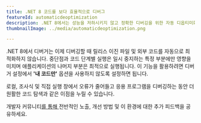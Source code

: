 ```yaml
---
title: .NET 8 코드를 보다 효율적으로 디버그
featureId: automaticdeoptimization
description: .NET 8에서는 성능을 저하시키지 않고 정확한 디버깅을 위한 자동 디옵티미화를 도입했습니다.
thumbnailImage: ../media/automaticdeoptimization.png

---
```



.NET 8에서 디버거는 이제 디버깅할 때 릴리스 이진 파일 및 외부 코드를 자동으로 최적화하지 않습니다. 중단점과 코드 단계별 실행은 일시 중지하는 특정 부분에만 영향을 미치며 애플리케이션의 나머지 부분은 최적으로 실행됩니다. 이 기능을 활용하려면 디버거 설정에서 **'내 코드만'** 옵션을 사용하지 않도록 설정하면 됩니다. 

로컬, 조사식 및 직접 실행 창에서 오류가 줄어들고 응용 프로그램을 디버깅하는 동안 더 원활한 코드 탐색과 같은 이점을 누릴 수 있습니다.

개발자 커뮤니티[를 통해 ](https://developercommunity.visualstudio.com/VisualStudio)전반적인 노출, 개선 방법 및 이 환경에 대한 추가 피드백을 공유하세요.
